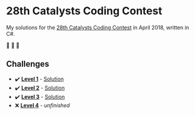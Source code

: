 # 28th Catalysts Coding Contest

My solutions for the [28th Catalysts Coding Contest](https://codingcontest.org) in April 2018, written in C#.

:goat: :goat: :goat:

## Challenges

- :heavy_check_mark: **[Level 1](data/Level1.pdf)** - [Solution](/../level1/CCC_Linz18Spring/Program.cs)
- :heavy_check_mark: **[Level 2](data/Level2.pdf)** - [Solution](/../level2/CCC_Linz18Spring/Program.cs)
- :heavy_check_mark: **[Level 3](data/Level3.pdf)** - [Solution](/../level3/CCC_Linz18Spring/Program.cs)
- :x: **[Level 4](data/Level4.pdf)** - *unfinished*
